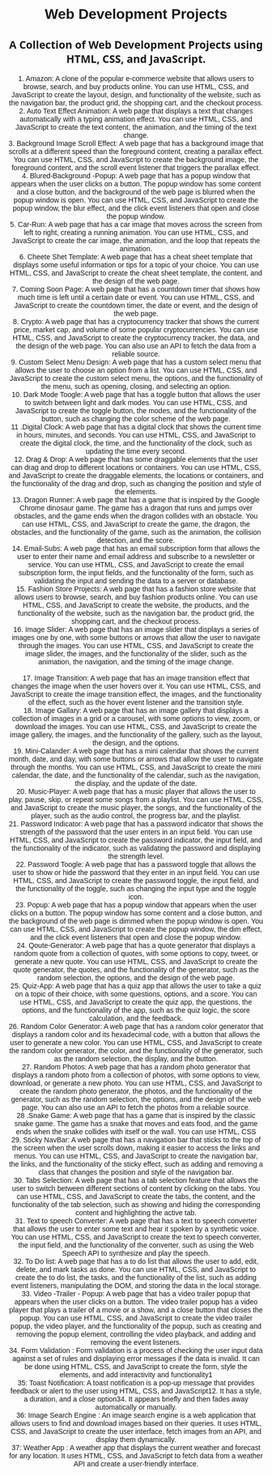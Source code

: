 <div align="center" style="font-family:sans-serif">
        <h1>Web Development Projects</h1>
    </div>
<!-- # -->
    <div align="center" style="font-family:'Segoe UI', Tahoma, Geneva, Verdana, sans-serif;">
        <h2>A Collection of Web Development Projects using HTML, CSS, and JavaScript.</h2>
    </div>
    <!-- ### -->
    <div align="center" style="font-family:'Trebuchet MS', 'Lucida Sans Unicode', 'Lucida Grande', 'Lucida Sans', Arial, sans-serif ">
        <p>
            1. Amazon: A clone of the popular e-commerce website that allows users to browse, search, and buy products
            online. You can use HTML, CSS, and JavaScript to create the layout, design, and functionality of the
            website, such as the navigation bar, the product grid, the shopping cart, and the checkout process.
            <br>
            2. Auto Text Effect Animation: A web page that displays a text that changes automatically with a typing
            animation effect. You can use HTML, CSS, and JavaScript to create the text content, the animation, and the
            timing of the text change.
            <br>
            3. Background Image Scroll Effect: A web page that has a background image that scrolls at a different speed
            than the foreground content, creating a parallax effect. You can use HTML, CSS, and JavaScript to create the
            background image, the foreground content, and the scroll event listener that triggers the parallax effect.
            <br>
            4. Blured-Background -Popup: A web page that has a popup window that appears when the user clicks on a
            button. The popup window has some content and a close button, and the background of the web page is blurred
            when the popup window is open. You can use HTML, CSS, and JavaScript to create the popup window, the blur
            effect, and the click event listeners that open and close the popup window.
            <br>
            5. Car-Run: A web page that has a car image that moves across the screen from left to right, creating a
            running animation. You can use HTML, CSS, and JavaScript to create the car image, the animation, and the
            loop that repeats the animation.
            <br>
            6. Cheete Shet Template: A web page that has a cheat sheet template that displays some useful information or
            tips for a topic of your choice. You can use HTML, CSS, and JavaScript to create the cheat sheet template,
            the content, and the design of the web page.
            <br>
            7. Coming Soon Page: A web page that has a countdown timer that shows how much time is left until a certain
            date or event. You can use HTML, CSS, and JavaScript to create the countdown timer, the date or event, and
            the design of the web page.
            <br>
            8. Crypto: A web page that has a cryptocurrency tracker that shows the current price, market cap, and volume
            of some popular cryptocurrencies. You can use HTML, CSS, and JavaScript to create the cryptocurrency
            tracker, the data, and the design of the web page. You can also use an API to fetch the data from a reliable
            source.
            <br>
            9. Custom Select Menu Design: A web page that has a custom select menu that allows the user to choose an
            option from a list. You can use HTML, CSS, and JavaScript to create the custom select menu, the options, and
            the functionality of the menu, such as opening, closing, and selecting an option.
            <br>
            10. Dark Mode Toogle: A web page that has a toggle button that allows the user to switch between light and
            dark modes. You can use HTML, CSS, and JavaScript to create the toggle button, the modes, and the
            functionality of the button, such as changing the color scheme of the web page.
            <br>
            11 .Digital Clock: A web page that has a digital clock that shows the current time in hours, minutes, and
            seconds. You can use HTML, CSS, and JavaScript to create the digital clock, the time, and the functionality
            of the clock, such as updating the time every second.
            <br>
            12. Drag & Drop: A web page that has some draggable elements that the user can drag and drop to different
            locations or containers. You can use HTML, CSS, and JavaScript to create the draggable elements, the
            locations or containers, and the functionality of the drag and drop, such as changing the position and style
            of the elements.
            <br>
            13. Dragon Runner: A web page that has a game that is inspired by the Google Chrome dinosaur game. The game
            has a dragon that runs and jumps over obstacles, and the game ends when the dragon collides with an
            obstacle. You can use HTML, CSS, and JavaScript to create the game, the dragon, the obstacles, and the
            functionality of the game, such as the animation, the collision detection, and the score.
            <br>
            14. Email-Subs: A web page that has an email subscription form that allows the user to enter their name and
            email address and subscribe to a newsletter or service. You can use HTML, CSS, and JavaScript to create the
            email subscription form, the input fields, and the functionality of the form, such as validating the input
            and sending the data to a server or database.
            <br>
            15. Fashion Store Projects: A web page that has a fashion store website that allows users to browse, search,
            and buy fashion products online. You can use HTML, CSS, and JavaScript to create the website, the products,
            and the functionality of the website, such as the navigation bar, the product grid, the shopping cart, and
            the checkout process.
            <br>
            16. Image Slider: A web page that has an image slider that displays a series of images one by one, with some
            buttons or arrows that allow the user to navigate through the images. You can use HTML, CSS, and JavaScript
            to create the image slider, the images, and the functionality of the slider, such as the animation, the
            navigation, and the timing of the image change.
            <br>
            <br>
            17. Image Transition: A web page that has an image transition effect that changes the image when the user
            hovers over it. You can use HTML, CSS, and JavaScript to create the image transition effect, the images, and
            the functionality of the effect, such as the hover event listener and the transition style.
            <br>
            18. Image Gallary: A web page that has an image gallery that displays a collection of images in a grid or a
            carousel, with some options to view, zoom, or download the images. You can use HTML, CSS, and JavaScript to
            create the image gallery, the images, and the functionality of the gallery, such as the layout, the design,
            and the options.
            <br>
            19. Mini-Calander: A web page that has a mini calendar that shows the current month, date, and day, with
            some buttons or arrows that allow the user to navigate through the months. You can use HTML, CSS, and
            JavaScript to create the mini calendar, the date, and the functionality of the calendar, such as the
            navigation, the display, and the update of the date.
            <br>
            20. Music-Player: A web page that has a music player that allows the user to play, pause, skip, or repeat
            some songs from a playlist. You can use HTML, CSS, and JavaScript to create the music player, the songs, and
            the functionality of the player, such as the audio control, the progress bar, and the playlist.
            <br>
            21. Password Indicator: A web page that has a password indicator that shows the strength of the password
            that the user enters in an input field. You can use HTML, CSS, and JavaScript to create the password
            indicator, the input field, and the functionality of the indicator, such as validating the password and
            displaying the strength level.
            <br>
            22. Password Toogle: A web page that has a password toggle that allows the user to show or hide the password
            that they enter in an input field. You can use HTML, CSS, and JavaScript to create the password toggle, the
            input field, and the functionality of the toggle, such as changing the input type and the toggle icon.
            <br>
            23. Popup: A web page that has a popup window that appears when the user clicks on a button. The popup
            window has some content and a close button, and the background of the web page is dimmed when the popup
            window is open. You can use HTML, CSS, and JavaScript to create the popup window, the dim effect, and the
            click event listeners that open and close the popup window.
            <br>
            24. Qoute-Generator: A web page that has a quote generator that displays a random quote from a collection of
            quotes, with some options to copy, tweet, or generate a new quote. You can use HTML, CSS, and JavaScript to
            create the quote generator, the quotes, and the functionality of the generator, such as the random
            selection, the options, and the design of the web page.
            <br>
            25. Quiz-App: A web page that has a quiz app that allows the user to take a quiz on a topic of their choice,
            with some questions, options, and a score. You can use HTML, CSS, and JavaScript to create the quiz app, the
            questions, the options, and the functionality of the app, such as the quiz logic, the score calculation, and
            the feedback.
            <br>
            26. Random Color Generator: A web page that has a random color generator that displays a random color and
            its hexadecimal code, with a button that allows the user to generate a new color. You can use HTML, CSS, and
            JavaScript to create the random color generator, the color, and the functionality of the generator, such as
            the random selection, the display, and the button.
            <br>
            27. Random Photos: A web page that has a random photo generator that displays a random photo from a
            collection of photos, with some options to view, download, or generate a new photo. You can use HTML, CSS,
            and JavaScript to create the random photo generator, the photos, and the functionality of the generator,
            such as the random selection, the options, and the design of the web page. You can also use an API to fetch
            the photos from a reliable source.
            <br>
            28 .Snake Game: A web page that has a game that is inspired by the classic snake game. The game has a snake
            that moves and eats food, and the game ends when the snake collides with itself or the wall. You can use
            HTML, CSS
            <br>
            29. Sticky NavBar: A web page that has a navigation bar that sticks to the top of the screen when the user
            scrolls down, making it easier to access the links and menus. You can use HTML, CSS, and JavaScript to
            create the navigation bar, the links, and the functionality of the sticky effect, such as adding and
            removing a class that changes the position and style of the navigation bar.
            <br>
            30. Tabs Selection: A web page that has a tab selection feature that allows the user to switch between
            different sections of content by clicking on the tabs. You can use HTML, CSS, and JavaScript to create the
            tabs, the content, and the functionality of the tab selection, such as showing and hiding the corresponding
            content and highlighting the active tab.
            <br>
            31. Text to speech Converter: A web page that has a text to speech converter that allows the user to enter
            some text and hear it spoken by a synthetic voice. You can use HTML, CSS, and JavaScript to create the text
            to speech converter, the input field, and the functionality of the converter, such as using the Web Speech
            API to synthesize and play the speech.
            <br>
            32. To Do list: A web page that has a to do list that allows the user to add, edit, delete, and mark tasks
            as done. You can use HTML, CSS, and JavaScript to create the to do list, the tasks, and the functionality of
            the list, such as adding event listeners, manipulating the DOM, and storing the data in the local storage.
            <br>
            33. Video -Trailer - Popup: A web page that has a video trailer popup that appears when the user clicks on a
            button. The video trailer popup has a video player that plays a trailer of a movie or a show, and a close
            button that closes the popup. You can use HTML, CSS, and JavaScript to create the video trailer popup, the
            video player, and the functionality of the popup, such as creating and removing the popup element,
            controlling the video playback, and adding and removing the event listeners.
            <br>
            34. Form Validation : Form validation is a process of checking the user input data against a set of rules and displaying error messages if the data is invalid. It can be done using HTML, CSS, and JavaScript to create the form, style the elements, and add interactivity and functionality1
            <br>
            35: Toast Notification: A toast notification is a pop-up message that provides feedback or alert to the user using HTML, CSS, and JavaScript12. It has a style, a duration, and a close option34. It appears briefly and then fades away automatically or manually.
            <br>
            36: Image Search Engine : An image search engine is a web application that allows users to find and download images based on their queries. It uses HTML, CSS, and JavaScript to create the user interface, fetch images from an API, and display them dynamically.
            <br>
            37: Weather App : A weather app that displays the current weather and forecast for any location. It uses HTML, CSS, and JavaScript to fetch data from a weather API and create a user-friendly interface.
        </p>
    </div>
